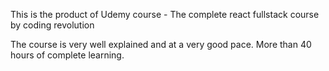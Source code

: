 This is the product of Udemy course - The complete react fullstack course by coding revolution

The course is very well explained and at a very good pace. More than 40 hours of complete learning.
